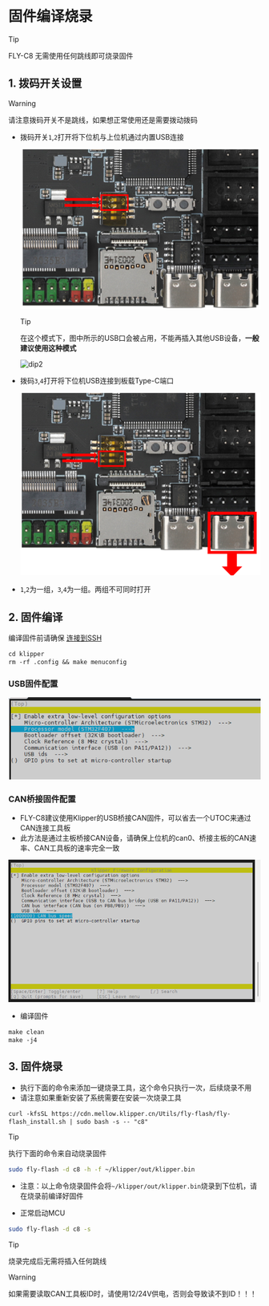 # 固件编译烧录

> [!TIP]
> FLY-C8 无需使用任何跳线即可烧录固件



## 1. 拨码开关设置

> [!Warning]
> 请注意拨码开关不是跳线，如果想正常使用还是需要拨动拨码
* 拨码开关``1``,``2``打开将下位机与上位机通过内置USB连接

  ![dip1](../../images/boards/fly_c8/dip1.png)

  > [!TIP]
  > 在这个模式下，图中所示的USB口会被占用，不能再插入其他USB设备，**一般建议使用这种模式**

  ![dip2](../../images/boards/fly_gemini_v3/dip2.png)

* 拨码``3``,``4``打开将下位机USB连接到板载Type-C端口

  ![dip2](../../images/boards/fly_c8/dip2.png)

* ``1``,``2``为一组，``3``,``4``为一组。两组不可同时打开

## 2. 固件编译

编译固件前请确保 [连接到SSH](/board/fly_gemini/host/FLY_π_ssh.md "点击即可跳转")

```
cd klipper
rm -rf .config && make menuconfig
```

<!-- tabs:start -->

### **USB固件配置**

![usb2can](../../images/boards/fly_c8/usb.png ":no-zooom")



### **CAN桥接固件配置**

* FLY-C8建议使用Klipper的USB桥接CAN固件，可以省去一个UTOC来通过CAN连接工具板
* 此方法是通过主板桥接CAN设备，请确保上位机的can0、桥接主板的CAN速率、CAN工具板的速率完全一致

![usb2can](../../images/boards/fly_c8/usb2can.png ":no-zooom")

<!-- tabs:end -->

* 编译固件

```
make clean
make -j4
```



## 3. 固件烧录

* 执行下面的命令来添加一键烧录工具，这个命令只执行一次，后续烧录不用
* 请注意如果重新安装了系统需要在安装一次烧录工具

```
curl -kfsSL https://cdn.mellow.klipper.cn/Utils/fly-flash/fly-flash_install.sh | sudo bash -s -- "c8"
```

  > [!TIP]
> 执行下面的命令来自动烧录固件

```bash
sudo fly-flash -d c8 -h -f ~/klipper/out/klipper.bin
```

* 注意：以上命令烧录固件会将``~/klipper/out/klipper.bin``烧录到下位机，请在烧录前编译好固件


* 正常启动MCU

```bash
sudo fly-flash -d c8 -s
```

> [!TIP]
> 烧录完成后无需将插入任何跳线

> [!warning]
> 如果需要读取CAN工具板ID时，请使用12/24V供电，否则会导致读不到ID！！！

